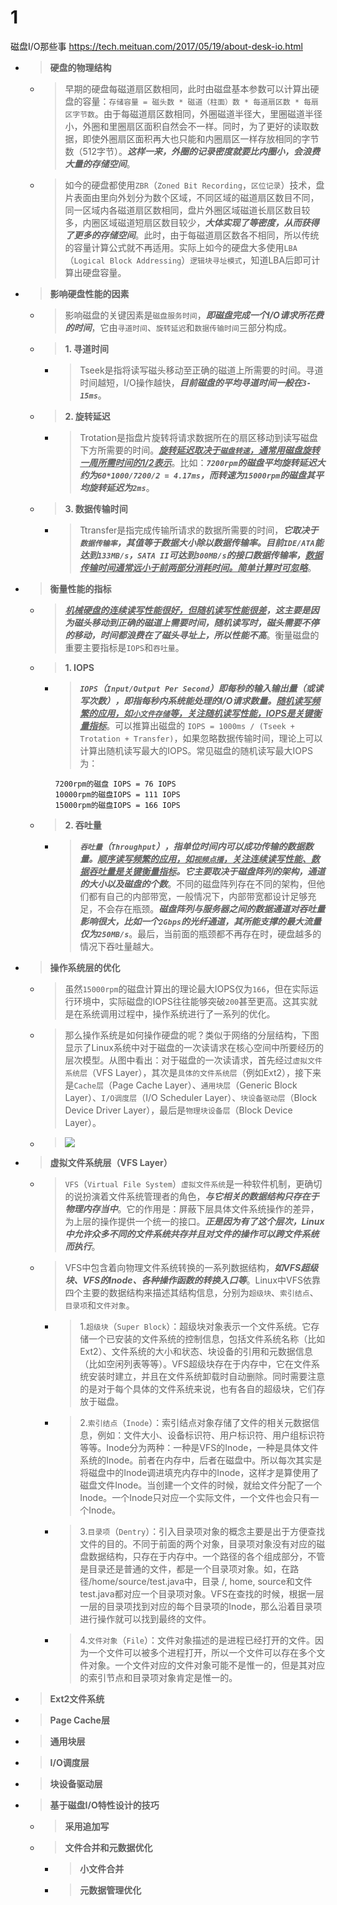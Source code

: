
# 1

磁盘I/O那些事 https://tech.meituan.com/2017/05/19/about-desk-io.html
- > **硬盘的物理结构**
  * > 早期的硬盘每磁道扇区数相同，此时由磁盘基本参数可以计算出硬盘的容量：`存储容量 = 磁头数 * 磁道（柱面）数 * 每道扇区数 * 每扇区字节数`。由于每磁道扇区数相同，外圈磁道半径大，里圈磁道半径小，外圈和里圈扇区面积自然会不一样。同时，为了更好的读取数据，即使外圈扇区面积再大也只能和内圈扇区一样存放相同的字节数（512字节）。***这样一来，外圈的记录密度就要比内圈小，会浪费大量的存储空间***。
  * > 如今的硬盘都使用`ZBR`（`Zoned Bit Recording`，`区位记录`）技术，盘片表面由里向外划分为数个区域，不同区域的磁道扇区数目不同，同一区域内各磁道扇区数相同，盘片外圈区域磁道长扇区数目较多，内圈区域磁道短扇区数目较少，***大体实现了等密度，从而获得了更多的存储空间***。此时，由于每磁道扇区数各不相同，所以传统的容量计算公式就不再适用。实际上如今的硬盘大多使用`LBA`（`Logical Block Addressing`）`逻辑块寻址模式`，知道LBA后即可计算出硬盘容量。
- > **影响硬盘性能的因素**
  * > 影响磁盘的关键因素是`磁盘服务时间`，***即磁盘完成一个I/O请求所花费的时间***，它由`寻道时间`、`旋转延迟`和`数据传输时间`三部分构成。
  * > **1. 寻道时间**
    + > Tseek是指将读写磁头移动至正确的磁道上所需要的时间。寻道时间越短，I/O操作越快，***目前磁盘的平均寻道时间一般在`3-15ms`***。
  * > **2. 旋转延迟**
    + > Trotation是指盘片旋转将请求数据所在的扇区移动到读写磁盘下方所需要的时间。***<ins>旋转延迟取决于`磁盘转速`，通常用磁盘旋转一周所需时间的1/2表示</ins>***。比如：***`7200rpm`的磁盘平均旋转延迟大约为`60*1000/7200/2 = 4.17ms`，而转速为`15000rpm`的磁盘其平均旋转延迟为`2ms`***。
  * > **3. 数据传输时间**
    + > Ttransfer是指完成传输所请求的数据所需要的时间，***它取决于`数据传输率`，其值等于数据大小除以数据传输率。目前`IDE/ATA`能达到`133MB/s`，`SATA II`可达到`300MB/s`的接口数据传输率，<ins>数据传输时间通常远小于前两部分消耗时间。简单计算时可忽略<ins>***。
- > **衡量性能的指标**
  * > ***<ins>机械硬盘的连续读写性能很好，但随机读写性能很差</ins>，这主要是因为磁头移动到正确的磁道上需要时间，随机读写时，磁头需要不停的移动，时间都浪费在了磁头寻址上，所以性能不高***。衡量磁盘的重要主要指标是`IOPS`和`吞吐量`。
  * > **1. IOPS**
    + > ***`IOPS`（`Input/Output Per Second`）即每秒的输入输出量（或读写次数），即指每秒内系统能处理的I/O请求数量。<ins>随机读写频繁的应用，如`小文件存储`等，关注随机读写性能，IOPS是关键衡量指标</ins>***。可以推算出磁盘的 `IOPS = 1000ms / (Tseek + Trotation + Transfer)`，如果忽略数据传输时间，理论上可以计算出随机读写最大的IOPS。常见磁盘的随机读写最大IOPS为：
      ```console
      7200rpm的磁盘 IOPS = 76 IOPS
      10000rpm的磁盘IOPS = 111 IOPS
      15000rpm的磁盘IOPS = 166 IOPS
      ```
  * > **2. 吞吐量**
    + > ***`吞吐量`（`Throughput`），指单位时间内可以成功传输的数据数量。<ins>顺序读写频繁的应用，如`视频点播`，关注连续读写性能、数据吞吐量是关键衡量指标</ins>。它主要取决于磁盘阵列的架构，通道的大小以及磁盘的个数***。不同的磁盘阵列存在不同的架构，但他们都有自己的内部带宽，一般情况下，内部带宽都设计足够充足，不会存在瓶颈。***磁盘阵列与服务器之间的数据通道对吞吐量影响很大，比如一个`2Gbps`的光纤通道，其所能支撑的最大流量仅为`250MB/s`***。最后，当前面的瓶颈都不再存在时，硬盘越多的情况下吞吐量越大。
- > **操作系统层的优化**
  * > 虽然`15000rpm`的磁盘计算出的理论最大IOPS仅为`166`，但在实际运行环境中，实际磁盘的IOPS往往能够突破`200`甚至更高。这其实就是在系统调用过程中，操作系统进行了一系列的优化。
  * > 那么操作系统是如何操作硬盘的呢？类似于网络的分层结构，下图显示了Linux系统中对于磁盘的一次读请求在核心空间中所要经历的层次模型。从图中看出：对于磁盘的一次读请求，首先经过`虚拟文件系统层`（VFS Layer），其次是`具体的文件系统层`（例如Ext2），接下来是`Cache层`（Page Cache Layer）、`通用块层`（Generic Block Layer）、`I/O调度层`（I/O Scheduler Layer）、`块设备驱动层`（Block Device Driver Layer），最后是`物理块设备层`（Block Device Layer）。
  * > ![](https://awps-assets.meituan.net/mit-x/blog-images-bundle-2017/6e034503.png)
- > **虚拟文件系统层（VFS Layer）**
  * > `VFS`（`Virtual File System`）`虚拟文件系统`是一种软件机制，更确切的说扮演着文件系统管理者的角色，***与它相关的数据结构只存在于物理内存当中***。它的作用是：屏蔽下层具体文件系统操作的差异，为上层的操作提供一个统一的接口。***正是因为有了这个层次，Linux中允许众多不同的文件系统共存并且对文件的操作可以跨文件系统而执行***。
  * > VFS中包含着向物理文件系统转换的一系列数据结构，***如VFS超级块、VFS的Inode、各种操作函数的转换入口等***。Linux中VFS依靠四个主要的数据结构来描述其结构信息，分别为`超级块`、`索引结点`、`目录项`和`文件对象`。
    + > 1.`超级块`（`Super Block`）：超级块对象表示一个文件系统。它存储一个已安装的文件系统的控制信息，包括文件系统名称（比如Ext2）、文件系统的大小和状态、块设备的引用和元数据信息（比如空闲列表等等）。VFS超级块存在于内存中，它在文件系统安装时建立，并且在文件系统卸载时自动删除。同时需要注意的是对于每个具体的文件系统来说，也有各自的超级块，它们存放于磁盘。
    + > 2.`索引结点`（`Inode`）：索引结点对象存储了文件的相关元数据信息，例如：文件大小、设备标识符、用户标识符、用户组标识符等等。Inode分为两种：一种是VFS的Inode，一种是具体文件系统的Inode。前者在内存中，后者在磁盘中。所以每次其实是将磁盘中的Inode调进填充内存中的Inode，这样才是算使用了磁盘文件Inode。当创建一个文件的时候，就给文件分配了一个Inode。一个Inode只对应一个实际文件，一个文件也会只有一个Inode。
    + > 3.`目录项`（`Dentry`）：引入目录项对象的概念主要是出于方便查找文件的目的。不同于前面的两个对象，目录项对象没有对应的磁盘数据结构，只存在于内存中。一个路径的各个组成部分，不管是目录还是普通的文件，都是一个目录项对象。如，在路径/home/source/test.java中，目录 /, home, source和文件 test.java都对应一个目录项对象。VFS在查找的时候，根据一层一层的目录项找到对应的每个目录项的Inode，那么沿着目录项进行操作就可以找到最终的文件。
    + > 4.`文件对象`（`File`）：文件对象描述的是进程已经打开的文件。因为一个文件可以被多个进程打开，所以一个文件可以存在多个文件对象。一个文件对应的文件对象可能不是惟一的，但是其对应的索引节点和目录项对象肯定是惟一的。
- > **Ext2文件系统**
- > **Page Cache层**
- > **通用块层**
- > **I/O调度层**
- > **块设备驱动层**
- > **基于磁盘I/O特性设计的技巧**
  * > **采用追加写**
  * > **文件合并和元数据优化**
    + > **小文件合并**
    + > **元数据管理优化**
